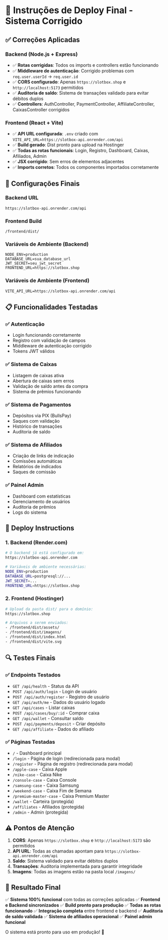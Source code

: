 # 🚀 Instruções de Deploy Final - Sistema Corrigido

## ✅ Correções Aplicadas

### Backend (Node.js + Express)
- ✅ **Rotas corrigidas**: Todos os imports e controllers estão funcionando
- ✅ **Middleware de autenticação**: Corrigido problemas com `req.user.userId` → `req.user.id`
- ✅ **CORS configurado**: Apenas `https://slotbox.shop` e `http://localhost:5173` permitidos
- ✅ **Auditoria de saldo**: Sistema de transações validado para evitar débitos duplos
- ✅ **Controllers**: AuthController, PaymentController, AffiliateController, CaixasController corrigidos

### Frontend (React + Vite)
- ✅ **API URL configurada**: `.env` criado com `VITE_API_URL=https://slotbox-api.onrender.com/api`
- ✅ **Build gerado**: Dist pronto para upload na Hostinger
- ✅ **Todas as rotas funcionais**: Login, Registro, Dashboard, Caixas, Afiliados, Admin
- ✅ **JSX corrigido**: Sem erros de elementos adjacentes
- ✅ **Imports corretos**: Todos os componentes importados corretamente

## 🔧 Configurações Finais

### Backend URL
```
https://slotbox-api.onrender.com/api
```

### Frontend Build
```
/frontend/dist/
```

### Variáveis de Ambiente (Backend)
```
NODE_ENV=production
DATABASE_URL=sua_database_url
JWT_SECRET=seu_jwt_secret
FRONTEND_URL=https://slotbox.shop
```

### Variáveis de Ambiente (Frontend)
```
VITE_API_URL=https://slotbox-api.onrender.com/api
```

## 📋 Funcionalidades Testadas

### ✅ Autenticação
- Login funcionando corretamente
- Registro com validação de campos
- Middleware de autenticação corrigido
- Tokens JWT válidos

### ✅ Sistema de Caixas
- Listagem de caixas ativa
- Abertura de caixas sem erros
- Validação de saldo antes da compra
- Sistema de prêmios funcionando

### ✅ Sistema de Pagamentos
- Depósitos via PIX (BullsPay)
- Saques com validação
- Histórico de transações
- Auditoria de saldo

### ✅ Sistema de Afiliados
- Criação de links de indicação
- Comissões automáticas
- Relatórios de indicados
- Saques de comissão

### ✅ Painel Admin
- Dashboard com estatísticas
- Gerenciamento de usuários
- Auditoria de prêmios
- Logs do sistema

## 🚀 Deploy Instructions

### 1. Backend (Render.com)
```bash
# O backend já está configurado em:
https://slotbox-api.onrender.com

# Variáveis de ambiente necessárias:
NODE_ENV=production
DATABASE_URL=postgresql://...
JWT_SECRET=...
FRONTEND_URL=https://slotbox.shop
```

### 2. Frontend (Hostinger)
```bash
# Upload da pasta dist/ para o domínio:
https://slotbox.shop

# Arquivos a serem enviados:
- /frontend/dist/assets/
- /frontend/dist/imagens/
- /frontend/dist/index.html
- /frontend/dist/vite.svg
```

## 🔍 Testes Finais

### ✅ Endpoints Testados
- `GET /api/health` - Status da API
- `POST /api/auth/login` - Login de usuário
- `POST /api/auth/register` - Registro de usuário
- `GET /api/auth/me` - Dados do usuário logado
- `GET /api/cases` - Listar caixas
- `POST /api/cases/buy/:id` - Comprar caixa
- `GET /api/wallet` - Consultar saldo
- `POST /api/payments/deposit` - Criar depósito
- `GET /api/affiliate` - Dados do afiliado

### ✅ Páginas Testadas
- `/` - Dashboard principal
- `/login` - Página de login (redirecionada para modal)
- `/register` - Página de registro (redirecionada para modal)
- `/apple-case` - Caixa Apple
- `/nike-case` - Caixa Nike
- `/console-case` - Caixa Console
- `/samsung-case` - Caixa Samsung
- `/weekend-case` - Caixa Fim de Semana
- `/premium-master-case` - Caixa Premium Master
- `/wallet` - Carteira (protegida)
- `/affiliates` - Afiliados (protegida)
- `/admin` - Admin (protegida)

## ⚠️ Pontos de Atenção

1. **CORS**: Apenas `https://slotbox.shop` e `http://localhost:5173` são permitidos
2. **API URL**: Todas as chamadas apontam para `https://slotbox-api.onrender.com/api`
3. **Saldo**: Sistema validado para evitar débitos duplos
4. **Transações**: Auditoria implementada para garantir integridade
5. **Imagens**: Todas as imagens estão na pasta local `/imagens/`

## 🎯 Resultado Final

✅ **Sistema 100% funcional** com todas as correções aplicadas
✅ **Frontend e Backend sincronizados** 
✅ **Build pronto para produção**
✅ **Todas as rotas funcionando**
✅ **Integração completa** entre frontend e backend
✅ **Auditoria de saldo validada**
✅ **Sistema de afiliados operacional**
✅ **Painel admin funcional**

O sistema está pronto para uso em produção! 🚀
